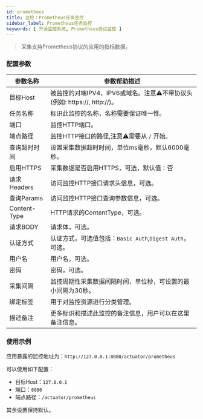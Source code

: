 ```yaml
---
id: prometheus
title: 监控：Prometheus任务监控
sidebar_label: Prometheus任务监控
keywords: [ 开源监控系统, Prometheus协议监控 ]
---
```


> 采集支持Prometheus协议的应用的指标数据。

### 配置参数

|     参数名称     |                        参数帮助描述                        |
|--------------|------------------------------------------------------|
| 目标Host       | 被监控的对端IPV4，IPV6或域名。注意⚠️不带协议头(例如: https://, http://)。 |
| 任务名称         | 标识此监控的名称，名称需要保证唯一性。                                  |
| 端口           | 监控HTTP端口。                                            |
| 端点路径         | 监控HTTP接口的路径,注意⚠️需要从 `/` 开始。                          |
| 查询超时时间       | 设置采集数据超时时间，单位ms毫秒，默认6000毫秒。                          |
| 启用HTTPS      | 采集数据是否启用HTTPS，可选，默认值：否                               |
| 请求Headers    | 访问监控HTTP接口请求头信息，可选。                                  |
| 查询Params     | 访问监控HTTP接口查询参数信息，可选。                                 |
| Content-Type | HTTP请求的ContentType，可选。                               |
| 请求BODY       | 请求体，可选。                                              |
| 认证方式         | 认证方式，可选值包括：`Basic Auth`,`Digest Auth`，可选。            |
| 用户名          | 用户名，可选。                                              |
| 密码           | 密码，可选。                                               |
| 采集间隔         | 监控周期性采集数据间隔时间，单位秒，可设置的最小间隔为30秒。                      |
| 绑定标签         | 用于对监控资源进行分类管理。                                       |
| 描述备注         | 更多标识和描述此监控的备注信息，用户可以在这里备注信息。                         |

### 使用示例

应用暴露的监控地址为：`http://127.0.0.1:8080/actuator/prometheus`

可以使用如下配置：

- 目标Host：`127.0.0.1`
- 端口：`8080`
- 端点路径：`/actuator/prometheus`

其余设置保持默认。
